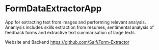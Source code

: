 # FormDataExtractorApp
App for extracting text from images and performing relevant analysis. Ananlysis includes skills extraction from resumes, sentimental analysis of feedback forms and extractive text summarisation of large texts.

Website and Backend
https://github.com/Saif/Form-Extractor
